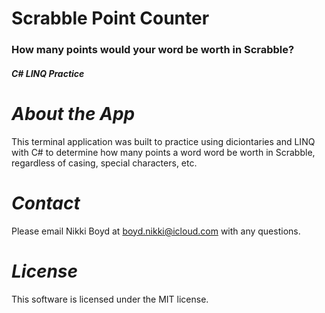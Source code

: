 # Scrabble Point Counter
### How many points would your word be worth in Scrabble?
#### _C# LINQ Practice_

# _About the App_
This terminal application was built to practice using diciontaries and LINQ with C# to determine how many points a word word be worth in Scrabble, regardless of casing, special characters, etc. 

# _Contact_
Please email Nikki Boyd at boyd.nikki@icloud.com with any questions.

# _License_
This software is licensed under the MIT license.
